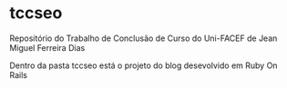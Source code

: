 tccseo
======

Repositório do Trabalho de Conclusão de Curso do Uni-FACEF de Jean Miguel Ferreira Dias

Dentro da pasta tccseo está o projeto do blog desevolvido em Ruby On Rails
